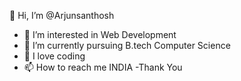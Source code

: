 👋 Hi, I’m @Arjunsanthosh
- 👀 I’m interested in Web Development
- 🌱 I’m currently pursuing B.tech Computer Science
- 💞️ I love coding
- 📫 How to reach me INDIA
-Thank You
